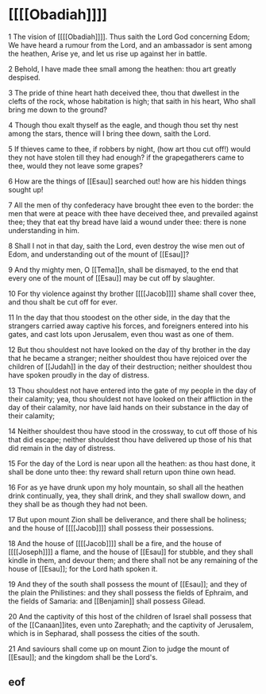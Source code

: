 
# [[[[Obadiah]]]]

1 The vision of [[[[Obadiah]]]]. Thus saith the Lord God concerning Edom; We have heard a rumour from the Lord, and an ambassador is sent among the heathen, Arise ye, and let us rise up against her in battle.

2 Behold, I have made thee small among the heathen: thou art greatly despised.

3 The pride of thine heart hath deceived thee, thou that dwellest in the clefts of the rock, whose habitation is high; that saith in his heart, Who shall bring me down to the ground?

4 Though thou exalt thyself as the eagle, and though thou set thy nest among the stars, thence will I bring thee down, saith the Lord.

5 If thieves came to thee, if robbers by night, (how art thou cut off!) would they not have stolen till they had enough? if the grapegatherers came to thee, would they not leave some grapes?

6 How are the things of [[Esau]] searched out! how are his hidden things sought up!

7 All the men of thy confederacy have brought thee even to the border: the men that were at peace with thee have deceived thee, and prevailed against thee; they that eat thy bread have laid a wound under thee: there is none understanding in him.

8 Shall I not in that day, saith the Lord, even destroy the wise men out of Edom, and understanding out of the mount of [[Esau]]?

9 And thy mighty men, O [[Tema]]n, shall be dismayed, to the end that every one of the mount of [[Esau]] may be cut off by slaughter.

10 For thy violence against thy brother [[[[Jacob]]]] shame shall cover thee, and thou shalt be cut off for ever.

11 In the day that thou stoodest on the other side, in the day that the strangers carried away captive his forces, and foreigners entered into his gates, and cast lots upon Jerusalem, even thou wast as one of them.

12 But thou shouldest not have looked on the day of thy brother in the day that he became a stranger; neither shouldest thou have rejoiced over the children of [[Judah]] in the day of their destruction; neither shouldest thou have spoken proudly in the day of distress.

13 Thou shouldest not have entered into the gate of my people in the day of their calamity; yea, thou shouldest not have looked on their affliction in the day of their calamity, nor have laid hands on their substance in the day of their calamity;

14 Neither shouldest thou have stood in the crossway, to cut off those of his that did escape; neither shouldest thou have delivered up those of his that did remain in the day of distress.

15 For the day of the Lord is near upon all the heathen: as thou hast done, it shall be done unto thee: thy reward shall return upon thine own head.

16 For as ye have drunk upon my holy mountain, so shall all the heathen drink continually, yea, they shall drink, and they shall swallow down, and they shall be as though they had not been.

17 But upon mount Zion shall be deliverance, and there shall be holiness; and the house of [[[[Jacob]]]] shall possess their possessions.

18 And the house of [[[[Jacob]]]] shall be a fire, and the house of [[[[Joseph]]]] a flame, and the house of [[Esau]] for stubble, and they shall kindle in them, and devour them; and there shall not be any remaining of the house of [[Esau]]; for the Lord hath spoken it.

19 And they of the south shall possess the mount of [[Esau]]; and they of the plain the Philistines: and they shall possess the fields of Ephraim, and the fields of Samaria: and [[Benjamin]] shall possess Gilead.

20 And the captivity of this host of the children of Israel shall possess that of the [[Canaan]]ites, even unto Zarephath; and the captivity of Jerusalem, which is in Sepharad, shall possess the cities of the south.

21 And saviours shall come up on mount Zion to judge the mount of [[Esau]]; and the kingdom shall be the Lord's.


## eof

